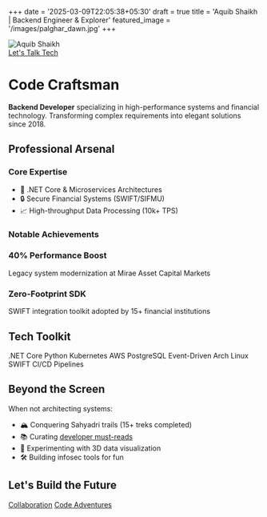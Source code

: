 +++
date = '2025-03-09T22:05:38+05:30'
draft = true
title = 'Aquib Shaikh | Backend Engineer & Explorer'
featured_image = '/images/palghar_dawn.jpg'
+++

<link rel="stylesheet" href="https://cdnjs.cloudflare.com/ajax/libs/font-awesome/6.0.0/css/all.min.css">
<link rel="stylesheet" href="/css/custom.css">

<div class="profile-header">
    <div class="profile-card">
        <img src="/images/aquib.jpg" alt="Aquib Shaikh" class="profile-img">
        <div class="profile-social">
            <a href="https://linkedin.com/in/aquib-sh" target="_blank"><i class="fab fa-linkedin"></i></a>
            <a href="https://github.com/aquib-sh" target="_blank"><i class="fab fa-github"></i></a>
            <a href="/books" class="book-link"><i class="fas fa-book-open"></i></a>
        </div>
    </div>
    <div class="contact-ribbon">
        <a href="mailto:shaikhaquib394@gmail.com" class="contact-btn"><i class="fas fa-envelope"></i> Let's Talk Tech</a>
    </div>
</div>

# <i class="fas fa-code"></i> Code Craftsman

**Backend Developer** specializing in high-performance systems and financial technology. Transforming complex requirements into elegant solutions since 2018.

<div class="grid-container">

## <i class="fas fa-briefcase"></i> Professional Arsenal

### Core Expertise
- 🚀 .NET Core & Microservices Architectures
- 🔒 Secure Financial Systems (SWIFT/SIFMU)
- 📈 High-throughput Data Processing (10k+ TPS)

### Notable Achievements
<div class="achievement-card">
    <div class="achievement-icon"><i class="fas fa-rocket"></i></div>
    <div class="achievement-content">
        <h3>40% Performance Boost</h3>
        <p>Legacy system modernization at Mirae Asset Capital Markets</p>
    </div>
</div>

<div class="achievement-card">
    <div class="achievement-icon"><i class="fas fa-shield-alt"></i></div>
    <div class="achievement-content">
        <h3>Zero-Footprint SDK</h3>
        <p>SWIFT integration toolkit adopted by 15+ financial institutions</p>
    </div>
</div>

## <i class="fas fa-tools"></i> Tech Toolkit

<div class="skill-cloud">
    <span class="skill-pill">.NET Core</span>
    <span class="skill-pill">Python</span>
    <span class="skill-pill">Kubernetes</span>
    <span class="skill-pill">AWS</span>
    <span class="skill-pill">PostgreSQL</span>
    <span class="skill-pill">Event-Driven Arch</span>
    <span class="skill-pill">Linux</span>
    <span class="skill-pill">SWIFT</span>
    <span class="skill-pill">CI/CD Pipelines</span>
</div>

## <i class="fas fa-mountain"></i> Beyond the Screen

When not architecting systems:
- 🏔️ Conquering Sahyadri trails (15+ treks completed)
- 📚 Curating <a href="/books" class="highlight">developer must-reads</a>
- 🔭 Experimenting with 3D data visualization
- 🛠️ Building infosec tools for fun

</div>

<div class="cta-section">
    <h2>Let's Build the Future</h2>
    <div class="cta-buttons">
        <a href="#contact" class="cta-btn"><i class="fas fa-handshake"></i> Collaboration</a>
        <a href="https://github.com/aquib-sh" class="cta-btn" target="_blank"><i class="fas fa-code-branch"></i> Code Adventures</a>
    </div>
</div>